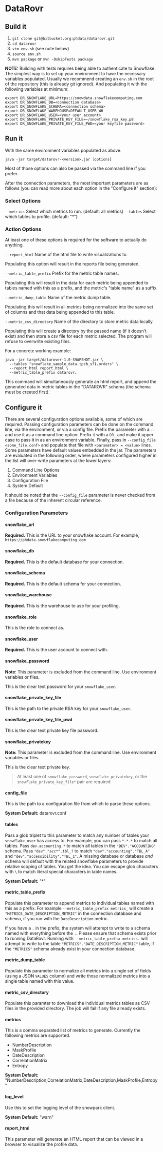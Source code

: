 # DataRovr #

## Build it ##
1. `git clone git@bitbucket.org:phdata/datarovr.git`
2. `cd datarovr`
3. `vim env.sh` (see note below)
4. `source env.sh`
5. `mvn package` or `mvn -DskipTests package`

**NOTE:**
Building with tests requires being able to authenticate to Snowflake. The simplest way
is to set up your environment to have the necessary variables populated. Usually we
recommend creating an `env.sh` in the root of the repository (this is already git
ignored). And populating it with the following variables at minimum:

```shell
export DR_SNOWFLAKE_URL=https://snowdata.snowflakecomputing.com
export DR_SNOWFLAKE_DB=<connection database>
export DR_SNOWFLAKE_SCHEMA=<connection schema>
export DR_SNOWFLAKE_WAREHOUSE=DEFAULT_USER_WH
export DR_SNOWFLAKE_USER=<your user account>
export DR_SNOWFLAKE_PRIVATE_KEY_FILE=~/snowflake_rsa_key.p8
export DR_SNOWFLAKE_PRIVATE_KEY_FILE_PWD=<your keyfile password>
```

## Run it ##
With the same environment variables populated as above:

`java -jar target/datarovr-<version>.jar [options]`

Most of those options can also be passed via the command line if you prefer.

After the connection parameters, the most important parameters are as follows
(you can read more about each option in the "Configure it" section):

### Select Options ###
`--metrics` Select which metrics to run. (default: all metrics)
`--tables` Select which tables to profile. (default: "*")

### Action Options ###
At least one of these options is required for the software to actually do anything.

`--report_html` Name of the html file to write visualizations to.

Populating this option will result in the reports file being generated.


`--metric_table_prefix` Prefix for the metric table names.

Populating this will result in the data for each metric being appended to tables
named with this as a prefix, and the metric's "table name" as a suffix.


`--metric_dump_table` Name of the metric dump table.

Populating this will result in all metrics being normalized into the same set of columns
and that data being appended to this table.


`--metric_csv_directory` Name of the directory to store metric data locally.

Populating this will create a directory by the passed name (if it doesn't exist)
and then store a csv file for each metric selected. The program will refuse to
overwrite existing files.


For a concrete working example:

```shell
java -jar target/datarover-1.0-SNAPSHOT.jar \
  --tables "snowflake_sample_data.tpch_sf1.orders" \
  --report_html report.html \
  --metric_table_prefix datarovr.
```

This command will simultaneously generate an html report, and append the generated
data in metric tables in the "DATAROVR" schema (the schema must be created first).

## Configure it ##
There are several configuration options available, some of which are required.
Passing configuration parameters can be done on the command line, via the environment,
or via a config file. Prefix the parameter with a `--` and use it as a command line
option. Prefix it with a `DR_` and make it upper case to pass it in as an environment
variable. Finally, pass in `--config_file <some_file.conf>` and populate that file
with `<parameter> = <value>` lines. Some parameters have default values embedded
in the jar. The parameters are evaluated in the following order, where parameters
configured higher in the list will over-write parameters at the lower layers:

1. Command Line Options
2. Environment Variables
3. Configuration File
4. System Default

It should be noted that the `--config_file` parameter is never checked from a file
because of the inherent circular reference.

### Configuration Parameters ###

#### snowflake_url ####
**Required.** This is the URL to your snowflake account. For example,
`https://phdata.snowflakecomputing.com`

#### snowflake_db ####
**Required.** This is the default database for your connection.

#### snowflake_schema ####
**Required.** This is the default schema for your connection.

#### snowflake_warehouse ####
**Required.** This is the warehouse to use for your profiling.

#### snowflake_role ####
This is the role to connect as.

#### snowflake_user ####
**Required.** This is the user account to connect with.

#### snowflake_password ####
**Note:** This parameter is excluded from the command line. Use environment variables or files.

This is the clear text password for your `snowflake_user`.

#### snowflake_private_key_file ####
This is the path to the private RSA key for your `snowflake_user`.

#### snowflake_private_key_file_pwd ####
This is the clear text private key file password.

#### snowflake_privatekey ####
**Note:** This parameter is excluded from the command line. Use environment variables or files.

This is the clear text private key.

>At least one of `snowflake_password`, `snowflake_privatekey`, or the 
> `snowflake_private_key_file*` pair are required

#### config_file ####
This is the path to a configuration file from which to parse these options.

**System Default:** datarovr.conf

#### tables ####
Pass a glob triplet to this parameter to match any number of tables your 
`snowflake_user` has access to. For example, you can pass `*.*.*` to match
all tables. Pass `dev.accounting.*` to match all tables in the `"DEV"."ACCOUNTING"` schema.
Pass `"dev"."acc*".tbl_?` to match `"dev"."accounting"."TBL_A"` and 
`"dev"."accessibility"."TBL_1"`. A missing database or database *and* schema will default
with the related snowflake parameters to provide relative scoping of tables. You get the idea.
You can escape glob characters with `\` to match literal special characters in table names.

**System Default:** "*"

#### metric_table_prefix ####
Populate this parameter to append metrics to individual tables named with this as a prefix. 
For example `--metric_table_prefix metrics_` will create a `"METRICS_DATE_DESCRIPTION_METRIC"` 
in the connection database and schema, if you run with the `DateDescription` metric.

If you have a `.` in the prefix, the system will attempt to write to a schema named with 
everything before the `.`. Please ensure that schema exists prior to running DataRovr.
Running with `--metric_table_prefix metrics.` will attempt to write to the table
`"METRICS"."DATE_DESCRIPTION_METRIC"` table, if the `"METRICS"` schema already exist 
in your connection database.

#### metric_dump_table ####
Populate this parameter to normalize all metrics into a single set of fields 
(using a JSON `VALUES` column) and write those normalized metrics into a single table
named with this value.

#### metric_csv_directory ####
Populate this paramter to download the individual metrics tables as CSV files in the provided
directory. The job will fail if any file already exists.

#### metrics ####
This is a comma separated list of metrics to generate. Currently the following metrics are
supported.

 * NumberDescription
 * MaskProfile
 * DateDescription
 * CorrelationMatrix
 * Entropy

**System Default:** "NumberDescription,CorrelationMatrix,DateDescription,MaskProfile,Entropy"

#### log_level ####
Use this to set the logging level of the snowpark client.

**System Default:** "warn"

#### report_html ####
This parameter will generate an HTML report that can be viewed in a browser to visualize the
profile data.